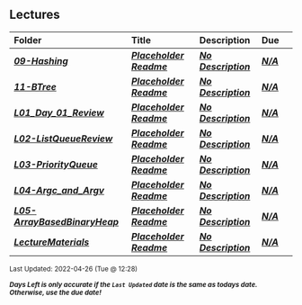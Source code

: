 ## Lectures

| Folder | Title | Description | Due |  |
|:------|:------|:------|:------|:-----:|
| ***<a href="https://github.com/rugbyprof/3013-Algorithms/tree/master/Lectures/09-Hashing">09-Hashing</a>*** | ***<a href="https://github.com/rugbyprof/3013-Algorithms/tree/master/Lectures/09-Hashing"> Placeholder Readme </a>*** | ***<a href="https://github.com/rugbyprof/3013-Algorithms/tree/master/Lectures/09-Hashing"> No Description</a>*** | ***<a href="https://github.com/rugbyprof/3013-Algorithms/tree/master/Lectures/09-Hashing">N/A</a>*** |  |
| ***<a href="https://github.com/rugbyprof/3013-Algorithms/tree/master/Lectures/11-BTree">11-BTree</a>*** | ***<a href="https://github.com/rugbyprof/3013-Algorithms/tree/master/Lectures/11-BTree"> Placeholder Readme </a>*** | ***<a href="https://github.com/rugbyprof/3013-Algorithms/tree/master/Lectures/11-BTree"> No Description</a>*** | ***<a href="https://github.com/rugbyprof/3013-Algorithms/tree/master/Lectures/11-BTree">N/A</a>*** |  |
| ***<a href="https://github.com/rugbyprof/3013-Algorithms/tree/master/Lectures/L01_Day_01_Review">L01_Day_01_Review</a>*** | ***<a href="https://github.com/rugbyprof/3013-Algorithms/tree/master/Lectures/L01_Day_01_Review"> Placeholder Readme </a>*** | ***<a href="https://github.com/rugbyprof/3013-Algorithms/tree/master/Lectures/L01_Day_01_Review"> No Description</a>*** | ***<a href="https://github.com/rugbyprof/3013-Algorithms/tree/master/Lectures/L01_Day_01_Review">N/A</a>*** |  |
| ***<a href="https://github.com/rugbyprof/3013-Algorithms/tree/master/Lectures/L02-ListQueueReview">L02-ListQueueReview</a>*** | ***<a href="https://github.com/rugbyprof/3013-Algorithms/tree/master/Lectures/L02-ListQueueReview"> Placeholder Readme </a>*** | ***<a href="https://github.com/rugbyprof/3013-Algorithms/tree/master/Lectures/L02-ListQueueReview"> No Description</a>*** | ***<a href="https://github.com/rugbyprof/3013-Algorithms/tree/master/Lectures/L02-ListQueueReview">N/A</a>*** |  |
| ***<a href="https://github.com/rugbyprof/3013-Algorithms/tree/master/Lectures/L03-PriorityQueue">L03-PriorityQueue</a>*** | ***<a href="https://github.com/rugbyprof/3013-Algorithms/tree/master/Lectures/L03-PriorityQueue"> Placeholder Readme </a>*** | ***<a href="https://github.com/rugbyprof/3013-Algorithms/tree/master/Lectures/L03-PriorityQueue"> No Description</a>*** | ***<a href="https://github.com/rugbyprof/3013-Algorithms/tree/master/Lectures/L03-PriorityQueue">N/A</a>*** |  |
| ***<a href="https://github.com/rugbyprof/3013-Algorithms/tree/master/Lectures/L04-Argc_and_Argv">L04-Argc_and_Argv</a>*** | ***<a href="https://github.com/rugbyprof/3013-Algorithms/tree/master/Lectures/L04-Argc_and_Argv"> Placeholder Readme </a>*** | ***<a href="https://github.com/rugbyprof/3013-Algorithms/tree/master/Lectures/L04-Argc_and_Argv"> No Description</a>*** | ***<a href="https://github.com/rugbyprof/3013-Algorithms/tree/master/Lectures/L04-Argc_and_Argv">N/A</a>*** |  |
| ***<a href="https://github.com/rugbyprof/3013-Algorithms/tree/master/Lectures/L05-ArrayBasedBinaryHeap">L05-ArrayBasedBinaryHeap</a>*** | ***<a href="https://github.com/rugbyprof/3013-Algorithms/tree/master/Lectures/L05-ArrayBasedBinaryHeap"> Placeholder Readme </a>*** | ***<a href="https://github.com/rugbyprof/3013-Algorithms/tree/master/Lectures/L05-ArrayBasedBinaryHeap"> No Description</a>*** | ***<a href="https://github.com/rugbyprof/3013-Algorithms/tree/master/Lectures/L05-ArrayBasedBinaryHeap">N/A</a>*** |  |
| ***<a href="https://github.com/rugbyprof/3013-Algorithms/tree/master/Lectures/LectureMaterials">LectureMaterials</a>*** | ***<a href="https://github.com/rugbyprof/3013-Algorithms/tree/master/Lectures/LectureMaterials"> Placeholder Readme </a>*** | ***<a href="https://github.com/rugbyprof/3013-Algorithms/tree/master/Lectures/LectureMaterials"> No Description</a>*** | ***<a href="https://github.com/rugbyprof/3013-Algorithms/tree/master/Lectures/LectureMaterials">N/A</a>*** |  |

<sup>Last Updated: 2022-04-26 (Tue @ 12:28)</sup> 

<sup>***Days Left is only accurate if the `Last Updated` date is the same as todays date. Otherwise, use the due date!***</sup> 